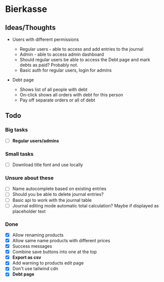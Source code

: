 # Bierkasse

## Ideas/Thoughts

* Users with different permissions
  * Regular users - able to access and add entries to the journal
  * Admin - able to access admin dashboard
  * Should regular users be able to access the Debt page and mark debts as paid? Probably not.
  * Basic auth for regular users, login for admins

* Debt page
  * Shows list of all people with debt
  * On-click shows all orders with debt for this person
  * Pay off separate orders or all of debt

## Todo

### Big tasks
- [ ] **Regular users/admins**

### Small tasks
- [ ] Download title font and use locally

### Unsure about these
- [ ] Name autocomplete based on existing entries
- [ ] Should you be able to delete journal entries?
- [ ] Basic api to work with the journal table
- [ ] Journal editing mode automatic total calculation? Maybe if displayed as placeholder text

### Done
- [x] Allow renaming products
- [x] Allow same name products with different prices
- [x] Success messages
- [x] Combine save buttons into one at the top
- [x] **Export as csv**
- [x] Add warning to products edit page
- [x] Don't use tailwind cdn
- [x] **Debt page**